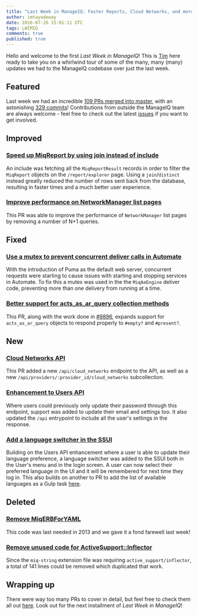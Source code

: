 ```yaml
---
title: "Last Week in ManageIQ: Faster Reports, Cloud Networks, and more!"
author: imtayadeway
date: 2016-07-26 15:01:11 UTC
tags: LWIMIQ
comments: true
published: true
---
```


Hello and welcome to the first *Last Week in ManageIQ*! This is
[Tim](https://twitter.com/imtayadeway) here ready to take you on a
whirlwind tour of some of the many, many (many) updates we had to the
ManageIQ codebase over just the last week.

## Featured

Last week we had an incredible
[109 PRs merged into master][PRs merged last week], with an astonishing
[329 commits][Commits merged last week]! Contributions from outside
the ManageIQ team are always welcome - feel free to check out the
latest [issues](https://github.com/manageiq/manageiq/issues) if you
want to get involved.

## Improved

### [Speed up MiqReport by using join instead of include](https://github.com/ManageIQ/manageiq/pull/9930)

An include was fetching all the `MiqReportResult` records in order to
filter the `MiqReport` objects on the `/report/explorer` page. Using a
`join`/`distinct` instead greatly reduced the number of rows sent back
from the database, resulting in faster times and a much better user
experience.

### [Improve performance on NetworkManager list pages](https://github.com/ManageIQ/manageiq/pull/9824)

This PR was able to improve the performance of `NetworkManager` list
pages by removing a number of N+1 queries.

## Fixed

### [Use a mutex to prevent concurrent deliver calls in Automate](https://github.com/ManageIQ/manageiq/pull/9903)

With the introduction of Puma as the default web server, concurrent
requests were starting to cause issues with starting and stopping
services in Automate. To fix this a mutex was used in the the
`MiqAeEngine` deliver code, preventing more than one delivery from
running at a time.

### [Better support for acts_as_ar_query collection methods](https://github.com/ManageIQ/manageiq/pull/9901)

This PR, along with the work done in
[#9896](https://github.com/ManageIQ/manageiq/pull/9896), expands
support for `acts_as_ar_query` objects to respond properly to
`#empty?` and `#present?`.

## New

### [Cloud Networks API](https://github.com/ManageIQ/manageiq/pull/9926)

This PR added a new `/api/cloud_networks` endpoint to the API, as well
as a new `/api/providers/:provider_id/cloud_networks` subcollection.

### [Enhancement to Users API](https://github.com/ManageIQ/manageiq/pull/9801)

Where users could previously only update their password through this
endpoint, support was added to update their email and settings too. It
also updated the `/api` entrypoint to include all the user's settings
in the response.

### [Add a language switcher in the SSUI](https://github.com/ManageIQ/manageiq-ui-self_service/pull/80)

Building on the Users API enhancement where a user is able to update
their language preference, a language switcher was added to the SSUI
both in the User's menu and in the login screen. A user can now select
their preferred language in the UI and it will be remembered for next
time they log in. This also builds on another to PR to add the list of
available languages as a Gulp task
[here](https://github.com/ManageIQ/manageiq-ui-self_service/pull/77).

## Deleted

### [Remove MiqERBForYAML](https://github.com/ManageIQ/manageiq/pull/9899)

This code was last needed in 2013 and we gave it a fond farewell last week!

### [Remove unused code for ActiveSupport::Inflector](https://github.com/ManageIQ/manageiq/pull/9900)

Since the `miq-string` extension file was requiring
`active_support/inflector`, a total of 141 lines could be removed
which duplicated that work.

## Wrapping up

There were way too many PRs to cover in detail, but feel free to check
them all out [here][PRs merged last week]. Look out for the next
installment of *Last Week in ManageIQ*!

[PRs merged last week]: https://github.com/ManageIQ/manageiq/pulls?page=1&q=is%3Apr+is%3Amerged+base%3Amaster+merged%3A%222016-07-16+..+2016-07-22%22+sort%3Acreated-desc&utf8=%E2%9C%93
[Commits merged last week]: https://github.com/manageiq/manageiq/compare/master@%7B2016-07-16%7D...@%7B2016-07-22%7D
